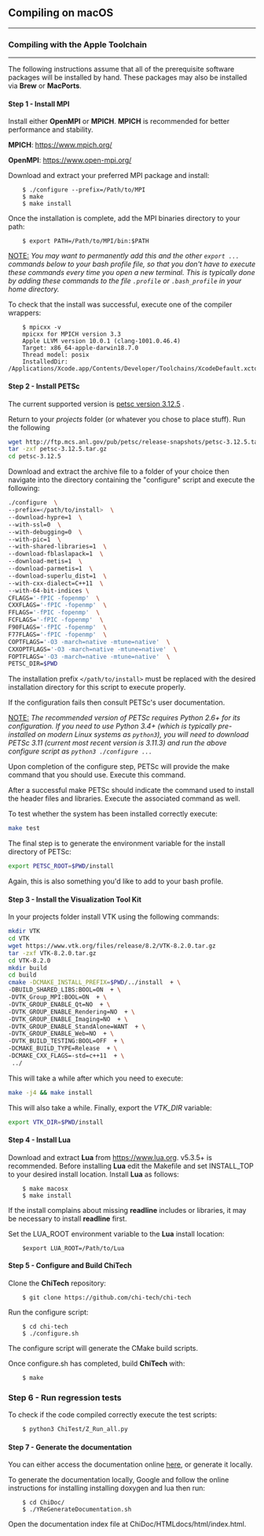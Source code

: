 ## Compiling on macOS
___
### Compiling with the Apple Toolchain
___

The following instructions assume that all of the prerequisite software packages
will be installed by hand.  These packages may also be installed via **Brew** or
**MacPorts**.

#### Step 1 - Install MPI

Install either **OpenMPI** or **MPICH**.  **MPICH** is recommended for
better performance and stability.

**MPICH**: https://www.mpich.org/

**OpenMPI**: https://www.open-mpi.org/

Download and extract your preferred MPI package and install:
```console
    $ ./configure --prefix=/Path/to/MPI
    $ make
    $ make install
```

Once the installation is complete, add the MPI binaries directory to your path:
```console
    $ export PATH=/Path/to/MPI/bin:$PATH
```
<u>NOTE:</u> *You may want to permanently add this and the other `export ...`
commands below to your bash profile file, so that you don't have to execute these
commands every time you open a new terminal. This is typically done by adding
these commands to the file `.profile` or `.bash_profile` in your home directory.*

To check that the install was successful, execute one of the compiler wrappers:
```console
    $ mpicxx -v
    mpicxx for MPICH version 3.3
    Apple LLVM version 10.0.1 (clang-1001.0.46.4)
    Target: x86_64-apple-darwin18.7.0
    Thread model: posix
    InstalledDir: /Applications/Xcode.app/Contents/Developer/Toolchains/XcodeDefault.xctoolchain/usr/bin
```

#### Step 2 - Install PETSc

The current supported version is
[petsc version 3.12.5](http://ftp.mcs.anl.gov/pub/petsc/release-snapshots/petsc-3.12.5.tar.gz) .


Return to your *projects* folder (or whatever you chose to place stuff). Run
the following

```bash
wget http://ftp.mcs.anl.gov/pub/petsc/release-snapshots/petsc-3.12.5.tar.gz
tar -zxf petsc-3.12.5.tar.gz
cd petsc-3.12.5
```

Download and extract the archive file to a folder of your choice then navigate
into the directory containing the "configure" script and execute the following:

```bash
./configure  \
--prefix=</path/to/install>  \
--download-hypre=1  \
--with-ssl=0  \
--with-debugging=0  \
--with-pic=1  \
--with-shared-libraries=1  \
--download-fblaslapack=1  \
--download-metis=1  \
--download-parmetis=1  \
--download-superlu_dist=1  \
--with-cxx-dialect=C++11  \
--with-64-bit-indices \
CFLAGS='-fPIC -fopenmp'  \
CXXFLAGS='-fPIC -fopenmp'  \
FFLAGS='-fPIC -fopenmp'  \
FCFLAGS='-fPIC -fopenmp'  \
F90FLAGS='-fPIC -fopenmp'  \
F77FLAGS='-fPIC -fopenmp'  \
COPTFLAGS='-O3 -march=native -mtune=native'  \
CXXOPTFLAGS='-O3 -march=native -mtune=native'  \
FOPTFLAGS='-O3 -march=native -mtune=native'  \
PETSC_DIR=$PWD
```

The installation prefix ```</path/to/install>``` must be replaced with 
the desired installation directory for this script to execute properly.

If the configuration fails then consult PETSc's user documentation.

<u>NOTE:</u> *The recommended version of PETSc requires Python 2.6+ for its configuration.
If you need to use Python 3.4+ (which is typically pre-installed on modern Linux systems as
`python3`), you will need to download PETSc 3.11 (current most recent version is 3.11.3)
and run the above configure script as `python3 ./configure ...`*

Upon completion of the configure step, PETSc will provide the make command
that you should use. Execute this command.

After a successful make PETSc should indicate the command used to install
the header files and libraries. Execute the associated command as well.

To test whether the system has been installed correctly execute:

```bash
make test
```

The final step is to generate the environment variable for the install
directory of PETSc:

```bash
export PETSC_ROOT=$PWD/install
```

Again, this is also something you'd like to add to your bash profile.

#### Step 3 - Install the Visualization Tool Kit

In your projects folder install VTK using the following commands:

```bash
mkdir VTK
cd VTK
wget https://www.vtk.org/files/release/8.2/VTK-8.2.0.tar.gz
tar -zxf VTK-8.2.0.tar.gz
cd VTK-8.2.0
mkdir build
cd build
cmake -DCMAKE_INSTALL_PREFIX=$PWD/../install  + \
-DBUILD_SHARED_LIBS:BOOL=ON  + \
-DVTK_Group_MPI:BOOL=ON  + \
-DVTK_GROUP_ENABLE_Qt=NO  + \
-DVTK_GROUP_ENABLE_Rendering=NO  + \
-DVTK_GROUP_ENABLE_Imaging=NO  + \
-DVTK_GROUP_ENABLE_StandAlone=WANT  + \
-DVTK_GROUP_ENABLE_Web=NO  + \
-DVTK_BUILD_TESTING:BOOL=OFF  + \
-DCMAKE_BUILD_TYPE=Release  + \
-DCMAKE_CXX_FLAGS=-std=c++11  + \
 ../
```

This will take a while after which you need to execute:

```bash
make -j4 && make install
```

This will also take a while. Finally, export the *VTK_DIR* variable:

```bash
export VTK_DIR=$PWD/install
```

#### Step 4 - Install Lua

Download and extract **Lua** from https://www.lua.org.  v5.3.5+ is recommended.
Before installing **Lua** edit the Makefile and set INSTALL_TOP to your desired
install location.  Install **Lua** as follows:
```console
    $ make macosx
    $ make install
```
If the install complains about missing **readline** includes or libraries, it may
be necessary to install **readline** first.

Set the LUA_ROOT environment variable to the **Lua** install location:
```console
    $export LUA_ROOT=/Path/to/Lua
```

#### Step 5 - Configure and Build ChiTech

Clone the **ChiTech** repository:
```console
    $ git clone https://github.com/chi-tech/chi-tech
```

Run the configure script:
```console
    $ cd chi-tech
    $ ./configure.sh
```
The configure script will generate the CMake build scripts.

Once configure.sh has completed, build **ChiTech** with:
```console
    $ make
```

### Step 6 - Run regression tests

To check if the code compiled correctly execute the test scripts:

```bash
    $ python3 ChiTest/Z_Run_all.py
```


#### Step 7 - Generate the documentation

You can either access the documentation online [here](https://chi-tech.github.io),
or generate it locally.

To generate the documentation locally, Google and follow the online instructions
for installing installing doxygen and lua then run:
```console
    $ cd ChiDoc/
    $ ./YReGenerateDocumentation.sh
```
Open the documentation index file at ChiDoc/HTMLdocs/html/index.html.
